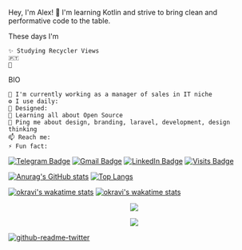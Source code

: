 Hey, I'm Alex!  👋
I'm learning Kotlin and strive to bring clean and performative code to the table.

These days I'm

    ✨ Studying Recycler Views
    🇵🇹 
    🍑 

BIO

    🏢 I'm currently working as a manager of sales in IT niche
    ⚙️ I use daily: 
    💅 Designed: 
    🌱 Learning all about Open Source
    💬 Ping me about design, branding, laravel, development, design thinking
    📫 Reach me: 
    ⚡️ Fun fact: 
    

[![Telegram Badge](https://img.shields.io/badge/Telegram-informational?style=flat&logo=Telegram&logoColor=white&color=1086CA)](https://t.me/okrav)
[![Gmail Badge](https://img.shields.io/badge/Gmail-informational?style=flat&logo=Gmail&logoColor=white&color=D54B3C)](mailto:a@b.com)
[![LinkedIn Badge](https://img.shields.io/badge/LinkedIn-informational?style=flat&logo=LinkedIn&logoColor=white&color=0D76A8)](https://www.linkedin.com/in/alexander-ollie-kravchenko-he-him-0829ab18a/)
[![Visits Badge](https://badges.pufler.dev/visits/okravi/okravi)](https://github.com/okravi)


[![Anurag's GitHub stats](https://github-readme-stats.vercel.app/api?username=okravi&hide=prs,contribs&theme=dark)](https://github.com/anuraghazra/github-readme-stats)
[![Top Langs](https://github-readme-stats.vercel.app/api/top-langs/?username=okravi&theme=dark)](https://github.com/anuraghazra/github-readme-stats)

[![okravi's wakatime stats](https://github-readme-stats.vercel.app/api/wakatime?username=okravi)](https://github.com/anuraghazra/github-readme-stats)
[![okravi's wakatime stats](https://github-readme-streak-stats.herokuapp.com/?user=okravi)](https://github.com/anuraghazra/github-readme-stats)

<p align='center'>
  <a href="#"><img src="https://badges.pufler.dev/visits/okravi/okravi"></a> 
</p>

<p align='center'>
  <a href="#"><img src="https://img.shields.io/badge/Slack-4A154B?style=for-the-badge&logo=slack&logoColor=white"></a> 
</p>

[![github-readme-twitter](https://github-readme-twitter.gazf.vercel.app/api?id=elonmusk&layout=wide)](https://github.com/gazf/github-readme-twitter)
